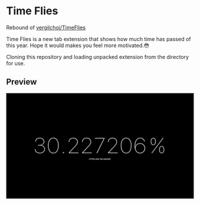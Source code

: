 # Time Flies

Rebound of [vergilchoi/TimeFlies](https://github.com/vergilchoi/TimeFlies)

Time Flies is a new tab extension that shows how much time has passed of this year. Hope it would makes you feel more motivated.😳

Cloning this repository and loading unpacked extension from the directory for use.

## Preview

![Preview](preview.png)

